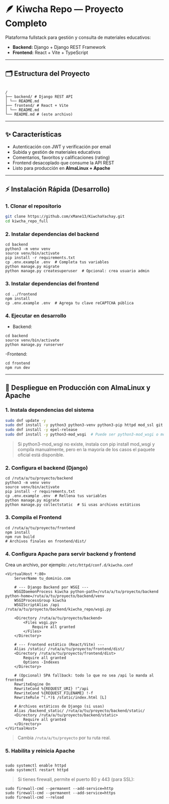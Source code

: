 # 🪶 Kiwcha Repo — Proyecto Completo

Plataforma fullstack para gestión y consulta de materiales educativos:

- **Backend:** Django + Django REST Framework
- **Frontend:** React + Vite + TypeScript

---

## 🗂️ Estructura del Proyecto

```

/
├── backend/ # Django REST API
│ └── README.md
├── frontend/ # React + Vite
│ └── README.md
└── README.md # (este archivo)

```


---

## ✨ Características

- Autenticación con JWT y verificación por email
- Subida y gestión de materiales educativos
- Comentarios, favoritos y calificaciones (rating)
- Frontend desacoplado que consume la API REST
- Listo para producción en **AlmaLinux + Apache**

---

## ⚡ Instalación Rápida (Desarrollo)

### 1. Clonar el repositorio

```bash
git clone https://github.com/xMane13/KiwchaYachay.git
cd kiwcha_repo_full

```

### 2. Instalar dependencias del backend

```
cd backend
python3 -m venv venv
source venv/bin/activate
pip install -r requirements.txt
cp .env.example .env  # Completa tus variables
python manage.py migrate
python manage.py createsuperuser  # Opcional: crea usuario admin
```

### 3. Instalar dependencias del frontend

```
cd ../frontend
npm install
cp .env.example .env  # Agrega tu clave reCAPTCHA pública
```

### 4. Ejecutar en desarrollo

- Backend:

```
cd backend
source venv/bin/activate
python manage.py runserver
```

-Frontend:

```
cd frontend
npm run dev
```

----

## 🚀 Despliegue en Producción con **AlmaLinux** y Apache

### 1. Instala dependencias del sistema

```bash
sudo dnf update -y
sudo dnf install -y python3 python3-venv python3-pip httpd mod_ssl git nodejs npm
sudo dnf install -y epel-release
sudo dnf install -y python3-mod_wsgi  # Puede ser python3-mod_wsgi o mod_wsgi dependiendo del repositorio
```
> Si python3-mod_wsgi no existe, instala con pip install mod_wsgi y compila manualmente, pero en la mayoría de los casos el paquete oficial está disponible.

### 2. Configura el backend (Django)

```
cd /ruta/a/tu/proyecto/backend
python3 -m venv venv
source venv/bin/activate
pip install -r requirements.txt
cp .env.example .env  # Rellena tus variables
python manage.py migrate
python manage.py collectstatic  # Si usas archivos estáticos
```

### 3. Compila el Frontend

```
cd /ruta/a/tu/proyecto/frontend
npm install
npm run build
# Archivos finales en frontend/dist/
```

### 4. Configura Apache para servir backend y frontend

Crea un archivo, por ejemplo: `/etc/httpd/conf.d/kiwcha.conf`

```
<VirtualHost *:80>
    ServerName tu_dominio.com

    # --- Django Backend por WSGI ---
    WSGIDaemonProcess kiwcha python-path=/ruta/a/tu/proyecto/backend python-home=/ruta/a/tu/proyecto/backend/venv
    WSGIProcessGroup kiwcha
    WSGIScriptAlias /api /ruta/a/tu/proyecto/backend/kiwcha_repo/wsgi.py

    <Directory /ruta/a/tu/proyecto/backend>
        <Files wsgi.py>
            Require all granted
        </Files>
    </Directory>

    # --- Frontend estático (React/Vite) ---
    Alias /static/ /ruta/a/tu/proyecto/frontend/dist/
    <Directory /ruta/a/tu/proyecto/frontend/dist>
        Require all granted
        Options -Indexes
    </Directory>

    # (Opcional) SPA fallback: todo lo que no sea /api lo manda al frontend
    RewriteEngine On
    RewriteCond %{REQUEST_URI} !^/api
    RewriteCond %{REQUEST_FILENAME} !-f
    RewriteRule ^(.*)$ /static/index.html [L]

    # Archivos estáticos de Django (si usas)
    Alias /backend_static/ /ruta/a/tu/proyecto/backend/static/
    <Directory /ruta/a/tu/proyecto/backend/static>
        Require all granted
    </Directory>
</VirtualHost>
```

> Cambia ```/ruta/a/tu/proyecto``` por tu ruta real.

### 5. Habilita y reinicia Apache

```

sudo systemctl enable httpd
sudo systemctl restart httpd
```
> Si tienes firewall, permite el puerto 80 y 443 (para SSL):
 ```
 sudo firewall-cmd --permanent --add-service=http
sudo firewall-cmd --permanent --add-service=https
sudo firewall-cmd --reload

```
